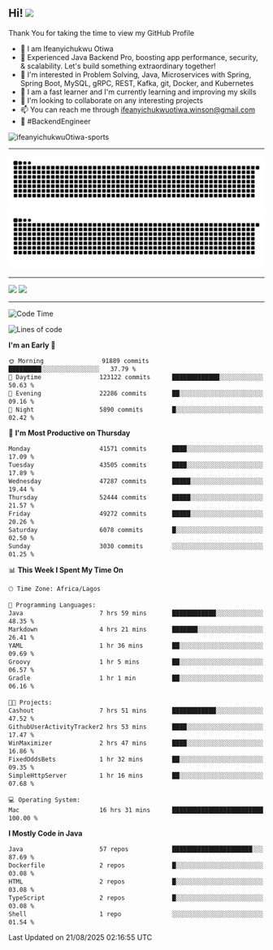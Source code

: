 <!-- BLOG-POST-LIST:START --><!-- BLOG-POST-LIST:END -->

## Hi! <img src="https://media.giphy.com/media/hvRJCLFzcasrR4ia7z/giphy.gif" width="4%"> 

Thank You for taking the time to view my GitHub Profile

- 👋 I am Ifeanyichukwu Otiwa
- 🚀 Experienced Java Backend Pro, boosting app performance, security, & scalability. Let's build something extraordinary together!
- 👀 I'm interested in Problem Solving, Java, Microservices with Spring, Spring Boot, MySQL, gRPC, REST, Kafka, git, Docker, and Kubernetes
- 🌱 I am a fast learner and I'm currently learning and improving my skills
- 💞️ I'm looking to collaborate on any interesting projects
- 📫 You can reach me through ifeanyichukwuotiwa.winson@gmail.com
- 🚀 #BackendEngineer

<p align="left" marginTop="10px"> <img src="https://komarev.com/ghpvc/?username=ifeanyichukwuOtiwa-sports&label=Profile%20views&color=0e75b6&style=for-the-badge" alt="ifeanyichukwuOtiwa-sports" /> </p>

***

<!--🐍📈SNAKEGRAPH / 🌐WEBSITE: https://github.com/Platane/snk -->
![github contribution grid snake animation](https://raw.githubusercontent.com/ifeanyichukwuOtiwa-sports/ifeanyichukwuOtiwa-sports/output/github-contribution-grid-snake-dark.svg#gh-dark-mode-only)![github contribution grid snake animation](https://raw.githubusercontent.com/ifeanyichukwuOtiwa-sports/ifeanyichukwuOtiwa-sports/output/github-contribution-grid-snake.svg#gh-light-mode-only)

***

<p float="left">
  <img float="left" src="https://github-readme-stats.vercel.app/api?username=ifeanyichukwuOtiwa-sports&count_private=true&include_all_commits=true&theme=react&show_icons=true" />
  <img float="right" src="https://github-readme-stats.vercel.app/api/top-langs/?username=ifeanyichukwuOtiwa-sports&layout=compact&show_icons=true&theme=react" /> 
</p>

***



<!--START_SECTION:waka-->
![Code Time](http://img.shields.io/badge/Code%20Time-4%2C108%20hrs%2030%20mins-blue)

![Lines of code](https://img.shields.io/badge/From%20Hello%20World%20I%27ve%20Written-65.4%20million%20lines%20of%20code-blue)

**I'm an Early 🐤** 

```text
🌞 Morning                91889 commits       █████████░░░░░░░░░░░░░░░░   37.79 % 
🌆 Daytime                123122 commits      █████████████░░░░░░░░░░░░   50.63 % 
🌃 Evening                22286 commits       ██░░░░░░░░░░░░░░░░░░░░░░░   09.16 % 
🌙 Night                  5890 commits        █░░░░░░░░░░░░░░░░░░░░░░░░   02.42 % 
```
📅 **I'm Most Productive on Thursday** 

```text
Monday                   41571 commits       ████░░░░░░░░░░░░░░░░░░░░░   17.09 % 
Tuesday                  43505 commits       ████░░░░░░░░░░░░░░░░░░░░░   17.89 % 
Wednesday                47287 commits       █████░░░░░░░░░░░░░░░░░░░░   19.44 % 
Thursday                 52444 commits       █████░░░░░░░░░░░░░░░░░░░░   21.57 % 
Friday                   49272 commits       █████░░░░░░░░░░░░░░░░░░░░   20.26 % 
Saturday                 6078 commits        █░░░░░░░░░░░░░░░░░░░░░░░░   02.50 % 
Sunday                   3030 commits        ░░░░░░░░░░░░░░░░░░░░░░░░░   01.25 % 
```


📊 **This Week I Spent My Time On** 

```text
🕑︎ Time Zone: Africa/Lagos

💬 Programming Languages: 
Java                     7 hrs 59 mins       ████████████░░░░░░░░░░░░░   48.35 % 
Markdown                 4 hrs 21 mins       ███████░░░░░░░░░░░░░░░░░░   26.41 % 
YAML                     1 hr 36 mins        ██░░░░░░░░░░░░░░░░░░░░░░░   09.69 % 
Groovy                   1 hr 5 mins         ██░░░░░░░░░░░░░░░░░░░░░░░   06.57 % 
Gradle                   1 hr 1 min          ██░░░░░░░░░░░░░░░░░░░░░░░   06.16 % 

🐱‍💻 Projects: 
Cashout                  7 hrs 51 mins       ████████████░░░░░░░░░░░░░   47.52 % 
GithubUserActivityTracker2 hrs 53 mins       ████░░░░░░░░░░░░░░░░░░░░░   17.47 % 
WinMaximizer             2 hrs 47 mins       ████░░░░░░░░░░░░░░░░░░░░░   16.86 % 
FixedOddsBets            1 hr 32 mins        ██░░░░░░░░░░░░░░░░░░░░░░░   09.35 % 
SimpleHttpServer         1 hr 16 mins        ██░░░░░░░░░░░░░░░░░░░░░░░   07.68 % 

💻 Operating System: 
Mac                      16 hrs 31 mins      █████████████████████████   100.00 % 
```

**I Mostly Code in Java** 

```text
Java                     57 repos            ██████████████████████░░░   87.69 % 
Dockerfile               2 repos             █░░░░░░░░░░░░░░░░░░░░░░░░   03.08 % 
HTML                     2 repos             █░░░░░░░░░░░░░░░░░░░░░░░░   03.08 % 
TypeScript               2 repos             █░░░░░░░░░░░░░░░░░░░░░░░░   03.08 % 
Shell                    1 repo              ░░░░░░░░░░░░░░░░░░░░░░░░░   01.54 % 
```




 Last Updated on 21/08/2025 02:16:55 UTC
<!--END_SECTION:waka-->

<!--
<p align="center">
![trophy](https://github-profile-trophy.vercel.app/?username=ifeanyichukwuOtiwa-sports&theme=onedark) (https://github.com/ryo-ma/github-profile-trophy)
</p>
-->

<!---
ifeanyi-otiwa/ifeanyi-otiwa is a ✨ special ✨ repository because its `README.md` (this file) appears on your GitHub profile.
You can click the Preview link to take a look at your changes.
--->
